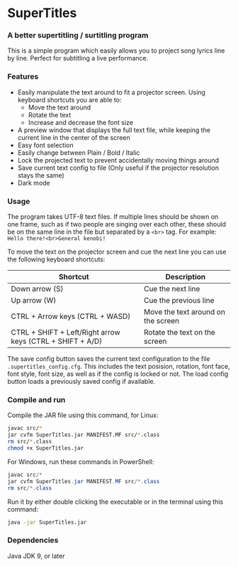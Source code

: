 # SuperTitles
### A better supertitling / surtitling program
This is a simple program which easily allows you to project song lyrics line by line. Perfect for subtitling a live performance.

### Features
- Easily manipulate the text around to fit a projector screen. Using keyboard shortcuts you are able to:
  - Move the text around
  - Rotate the text
  - Increase and decrease the font size
- A preview window that displays the full text file, while keeping the current line in the center of the screen
- Easy font selection
- Easily change between Plain / Bold / Italic
- Lock the projected text to prevent accidentally moving things around
- Save current text config to file (Only useful if the projector resolution stays the same)
- Dark mode

### Usage
The program takes UTF-8 text files. If multiple lines should be shown on one frame, such as if two people are singing over each other, these should be on the same line in the file but separated by a `<br>` tag. For example: `Hello there!<br>General kenobi!`

To move the text on the projector screen and cue the next line you can use the following keyboard shortcuts:

|Shortcut|Description|
|---|---|
|Down arrow (S)|Cue the next line|
|Up arrow (W)|Cue the previous line|
|CTRL + Arrow keys (CTRL + WASD)|Move the text around on the screen|
|CTRL + SHIFT + Left/Right arrow keys (CTRL + SHIFT + A/D)|Rotate the text on the screen|

The save config button saves the current text configuration to the file `.supertitles_config.cfg`. This includes the text posision, rotation, font face, font style, font size, as well as if the config is locked or not. The load config button loads a previously saved config if available.

### Compile and run
Compile the JAR file using this command, for Linux:
```bash
javac src/*
jar cvfm SuperTitles.jar MANIFEST.MF src/*.class
rm src/*.class
chmod +x SuperTitles.jar
```

For Windows, run these commands in PowerShell:
```powershell
javac src/*
jar cvfm SuperTitles.jar MANIFEST.MF src/*.class
rm src/*.class
```

Run it by either double clicking the executable or in the terminal using this command:
```bash
java -jar SuperTitles.jar
```

### Dependencies
Java JDK 9, or later
